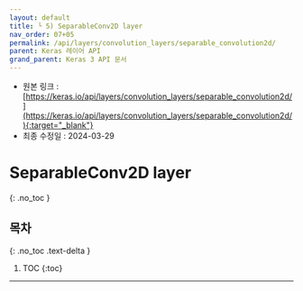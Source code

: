 ```yaml
---
layout: default
title: └ 5) SeparableConv2D layer
nav_order: 07+05
permalink: /api/layers/convolution_layers/separable_convolution2d/
parent: Keras 레이어 API
grand_parent: Keras 3 API 문서
---
```


* 원본 링크 : [https://keras.io/api/layers/convolution_layers/separable_convolution2d/](https://keras.io/api/layers/convolution_layers/separable_convolution2d/){:target="_blank"}
* 최종 수정일 : 2024-03-29

# SeparableConv2D layer
{: .no_toc }

## 목차
{: .no_toc .text-delta }

1. TOC
{:toc}

---

